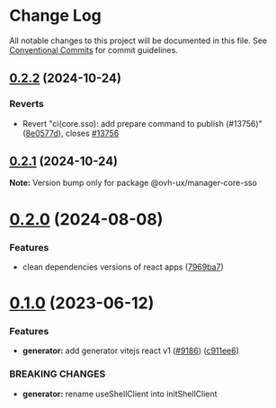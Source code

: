 # Change Log

All notable changes to this project will be documented in this file.
See [Conventional Commits](https://conventionalcommits.org) for commit guidelines.

## [0.2.2](https://github.com/ovh/manager/compare/@ovh-ux/manager-core-sso@0.2.1...@ovh-ux/manager-core-sso@0.2.2) (2024-10-24)


### Reverts

* Revert "ci(core.sso): add prepare command to publish (#13756)" ([8e0577d](https://github.com/ovh/manager/commit/8e0577d5fd8dec5f39ee61cbb3540cc023c60684)), closes [#13756](https://github.com/ovh/manager/issues/13756)





## [0.2.1](https://github.com/ovh/manager/compare/@ovh-ux/manager-core-sso@0.2.0...@ovh-ux/manager-core-sso@0.2.1) (2024-10-24)

**Note:** Version bump only for package @ovh-ux/manager-core-sso





# [0.2.0](https://github.com/ovh/manager/compare/@ovh-ux/manager-core-sso@0.1.0...@ovh-ux/manager-core-sso@0.2.0) (2024-08-08)


### Features

* clean dependencies versions of react apps ([7969ba7](https://github.com/ovh/manager/commit/7969ba70f9e03033271a48a5bd0021484ea36263))





# [0.1.0](https://github.com/ovh/manager/compare/@ovh-ux/manager-core-sso@0.0.0...@ovh-ux/manager-core-sso@0.1.0) (2023-06-12)


### Features

* **generator:**  add generator vitejs react v1 ([#9186](https://github.com/ovh/manager/issues/9186)) ([c911ee6](https://github.com/ovh/manager/commit/c911ee6168e2803e2022dc0e275f242953ad8255))


### BREAKING CHANGES

* **generator:** rename useShellClient into initShellClient
